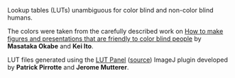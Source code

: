 Lookup tables (LUTs) unambiguous for color blind and non-color blind humans.

The colors were taken from the carefully described work on [How to make figures
and presentations that are friendly to color blind
people](http://jfly.iam.u-tokyo.ac.jp/html/color_blind/) by **Masataka Okabe**
and **Kei Ito**.

LUT files generated using the [LUT
Panel](http://rsb.info.nih.gov/ij/plugins/lut-panel.html)
([source](http://rsb.info.nih.gov/ij/plugins/lut-panel.html)) ImageJ plugin
developed by **Patrick Pirrotte** and **Jerome Mutterer**.

